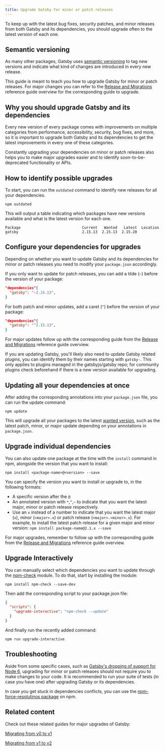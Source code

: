 ```yaml
---
title: Upgrade Gatsby for minor or patch releases
---
```


To keep up with the latest bug fixes, security patches, and minor releases from both Gatsby and its dependencies, you should upgrade often to the latest version of each one.

## Semantic versioning

As many other packages, Gatsby uses [semantic versioning](https://semver.org/) to tag new versions and indicate what kind of changes are introduced in every new release.

This guide is meant to teach you how to upgrade Gatsby for minor or patch releases. For major changes you can refer to the [Release and Migrations](/docs/releases-and-migration/) reference guide overview for the corresponding guide to upgrade.

## Why you should upgrade Gatsby and its dependencies

Every new version of every package comes with improvements on multiple categories from performance, accessibility, security, bug fixes, and more, so it is important to upgrade both Gatsby and its dependencies to get the latest improvements in every one of these categories.

Constantly upgrading your dependencies on minor or patch releases also helps you to make major upgrades easier and to identify soon-to-be-deprecated functionality or APIs.

## How to identify possible upgrades

To start, you can run the `outdated` command to identify new releases for all your dependencies.

```shell
npm outdated
```

This will output a table indicating which packages have new versions available and what is the latest version for each one.

```
Package                            Current   Wanted   Latest  Location
gatsby                             2.15.13  2.15.13  2.15.20
```

## Configure your dependencies for upgrades

Depending on whether you want to update Gatsby and its dependencies for minor or patch releases you need to modify your `package.json` accordingly.

If you only want to update for patch releases, you can add a tilde (`~`) before the version of your package:

```json:title=package.json
"dependencies"{
  "gatsby": "~2.15.13",
}
```

For both patch and minor updates, add a caret (`^`) before the version of your package:

```json:title=package.json
"dependencies"{
  "gatsby": "^2.15.13",
}
```

For major updates follow up with the corresponding guide from the [Release and Migrations](/docs/releases-and-migration/) reference guide overview.

If you are updating Gatsby, you'll likely also need to update Gatsby related plugins, you can identify them by their names starting with `gatsby-`. This only applies to plugins managed in the gatsbyjs/gatsby repo; for community plugins check beforehand if there is a new version available for upgrading.

## Updating all your dependencies at once

After adding the corresponding annotations into your `package.json` file, you can run the update command:

```shell
npm update
```

This will upgrade all your packages to the latest [wanted version](https://docs.npmjs.com/cli/outdated), such as the latest patch, minor, or major update depending on your annotations in `package.json`.

## Upgrade individual dependencies

You can also update one package at the time with the `install` command in npm, alongside the version that you want to install:

```shell
npm install <package-name>@<version> --save
```

You can specify the version you want to install or upgrade to, in the following formats:

- A specific version after the `@`
- An annotated version with `*`,`^`,`~` to indicate that you want the latest major, minor or patch release respectively.
- Use an `x` instead of a number to indicate that you want the latest major (`x`), minor (`<major>.x`) or patch release (`<major>.<minor>.x`). For example, to install the latest patch release for a given major and minor version: `npm install package-name@2.1.x --save`

For major upgrades, remember to follow up with the corresponding guide from the [Release and Migrations](/docs/releases-and-migration/) reference guide overview.

## Upgrade Interactively

You can manually select which dependencies you want to update through the [npm-check](https://www.npmjs.com/package/npm-check) module. To do that, start by installing the module:

```shell
npm install npm-check --save-dev
```

Then add the corresponding script to your package.json file:

```json:title=package.json
{
  "scripts": {
    "upgrade-interactive": "npm-check --update"
  }
}
```

And finally run the recently added command:

```shell
npm run upgrade-interactive
```

## Troubleshooting

Aside from some specific cases, such as [Gatsby's dropping of support for Node 6](/blog/2019-06-18-dropping-support-for-node-6/), upgrading for minor or patch releases should not require you to make changes to your code. It is recommended to run your suite of tests (in case you have one) after upgrading Gatsby or its dependencies.

In case you get stuck in dependencies conflicts, you can use the [npm-force-resolutinos package](https://www.npmjs.com/package/npm-force-resolutions?activeTab=readme) on npm.

## Related content

Check out these related guides for major upgrades of Gatsby:

[Migrating from v0 to v1](/docs/migrating-from-v0-to-v1/)

[Migrating from v1 to v2](/docs/migrating-from-v1-to-v2/)
